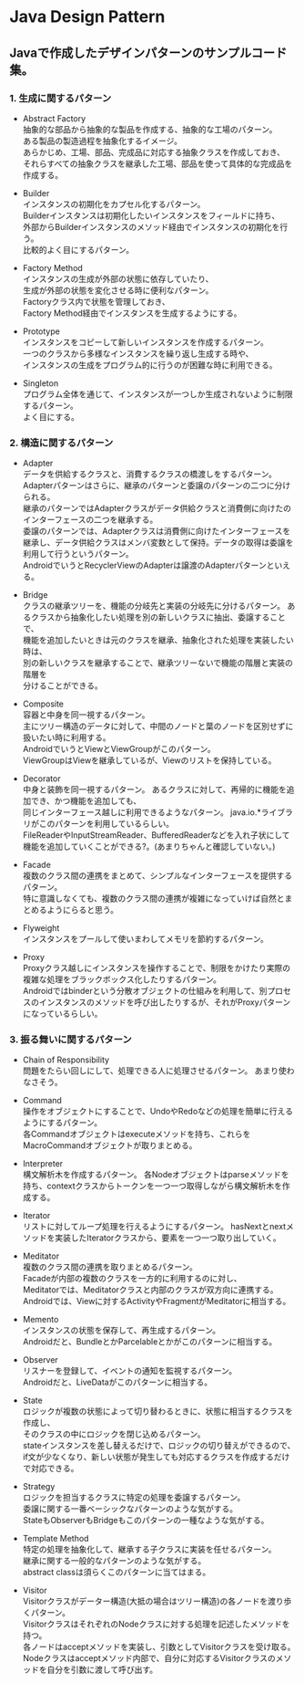 Java Design Pattern
====

## Javaで作成したデザインパターンのサンプルコード集。

### 1. 生成に関するパターン

- Abstract Factory  
抽象的な部品から抽象的な製品を作成する、抽象的な工場のパターン。  
ある製品の製造過程を抽象化するイメージ。  
あらかじめ、工場、部品、完成品に対応する抽象クラスを作成しておき、  
それらすべての抽象クラスを継承した工場、部品を使って具体的な完成品を作成する。

- Builder  
インスタンスの初期化をカプセル化するパターン。  
Builderインスタンスは初期化したいインスタンスをフィールドに持ち、  
外部からBuilderインスタンスのメソッド経由でインスタンスの初期化を行う。  
比較的よく目にするパターン。

- Factory Method  
インスタンスの生成が外部の状態に依存していたり、  
生成が外部の状態を変化させる時に便利なパターン。  
Factoryクラス内で状態を管理しておき、  
Factory Method経由でインスタンスを生成するようにする。

- Prototype  
インスタンスをコピーして新しいインスタンスを作成するパターン。  
一つのクラスから多様なインスタンスを繰り返し生成する時や、  
インスタンスの生成をプログラム的に行うのが困難な時に利用できる。

- Singleton  
プログラム全体を通じて、インスタンスが一つしか生成されないように制限するパターン。  
よく目にする。


### 2. 構造に関するパターン

- Adapter  
データを供給するクラスと、消費するクラスの橋渡しをするパターン。  
Adapterパターンはさらに、継承のパターンと委譲のパターンの二つに分けられる。  
継承のパターンではAdapterクラスがデータ供給クラスと消費側に向けたのインターフェースの二つを継承する。  
委譲のパターンでは、Adapterクラスは消費側に向けたインターフェースを継承し、データ供給クラスはメンバ変数として保持。データの取得は委譲を利用して行うというパターン。  
AndroidでいうとRecyclerViewのAdapterは譲渡のAdapterパターンといえる。

- Bridge  
クラスの継承ツリーを、機能の分岐先と実装の分岐先に分けるパターン。
あるクラスから抽象化したい処理を別の新しいクラスに抽出、委譲することで、  
機能を追加したいときは元のクラスを継承、抽象化された処理を実装したい時は、  
別の新しいクラスを継承することで、継承ツリーないで機能の階層と実装の階層を  
分けることができる。

- Composite  
容器と中身を同一視するパターン。  
主にツリー構造のデータに対して、中間のノードと葉のノードを区別せずに扱いたい時に利用する。  
AndroidでいうとViewとViewGroupがこのパターン。  
ViewGroupはViewを継承しているが、Viewのリストを保持している。

- Decorator  
中身と装飾を同一視するパターン。
あるクラスに対して、再帰的に機能を追加でき、かつ機能を追加しても、  
同じインターフェース越しに利用できるようなパターン。 
java.io.*ライブラリがこのパターンを利用しているらしい。  
FileReaderやInputStreamReader、BufferedReaderなどを入れ子状にして機能を追加していくことができる?。(あまりちゃんと確認していない。)

- Facade  
複数のクラス間の連携をまとめて、シンプルなインターフェースを提供するパターン。  
特に意識しなくても、複数のクラス間の連携が複雑になっていけば自然とまとめるようにらると思う。

- Flyweight  
インスタンスをプールして使いまわしてメモリを節約するパターン。

- Proxy  
Proxyクラス越しにインスタンスを操作することで、制限をかけたり実際の複雑な処理をブラックボックス化したりするパターン。  
Androidではbinderという分散オブジェクトの仕組みを利用して、別プロセスのインスタンスのメソッドを呼び出したりするが、それがProxyパターンになっているらしい。

### 3. 振る舞いに関するパターン

- Chain of Responsibility  
問題をたらい回しにして、処理できる人に処理させるパターン。
あまり使わなさそう。

- Command  
操作をオブジェクトにすることで、UndoやRedoなどの処理を簡単に行えるようにするパターン。  
各Commandオブジェクトはexecuteメソッドを持ち、これらをMacroCommandオブジェクトが取りまとめる。

- Interpreter  
構文解析木を作成するパターン。
各Nodeオブジェクトはparseメソッドを持ち、contextクラスからトークンを一つ一つ取得しながら構文解析木を作成する。

- Iterator  
リストに対してループ処理を行えるようにするパターン。
hasNextとnextメソッドを実装したIteratorクラスから、要素を一つ一つ取り出していく。

- Meditator  
複数のクラス間の連携を取りまとめるパターン。  
Facadeが内部の複数のクラスを一方的に利用するのに対し、  
Meditatorでは、Meditatorクラスと内部のクラスが双方向に連携する。
Androidでは、Viewに対するActivityやFragmentがMeditatorに相当する。

- Memento  
インスタンスの状態を保存して、再生成するパターン。  
Androidだと、BundleとかParcelableとかがこのパターンに相当する。

- Observer  
リスナーを登録して、イベントの通知を監視するパターン。  
Androidだと、LiveDataがこのパターンに相当する。

- State  
ロジックが複数の状態によって切り替わるときに、状態に相当するクラスを作成し、  
そのクラスの中にロジックを閉じ込めるパターン。  
stateインスタンスを差し替えるだけで、ロジックの切り替えができるので、  
if文が少なくなり、新しい状態が発生しても対応するクラスを作成するだけで対応できる。  

- Strategy  
ロジックを担当するクラスに特定の処理を委譲するパターン。  
委譲に関する一番ベーシックなパターンのような気がする。  
StateもObserverもBridgeもこのパターンの一種なような気がする。

- Template Method  
特定の処理を抽象化して、継承する子クラスに実装を任せるパターン。  
継承に関する一般的なパターンのような気がする。  
abstract classは須らくこのパターンに当てはまる。

- Visitor  
Visitorクラスがデーター構造(大抵の場合はツリー構造)の各ノードを渡り歩くパターン。  
VisitorクラスはそれぞれのNodeクラスに対する処理を記述したメソッドを持つ。  
各ノードはacceptメソッドを実装し、引数としてVisitorクラスを受け取る。  
Nodeクラスはacceptメソッド内部で、自分に対応するVisitorクラスのメソッドを自分を引数に渡して呼び出す。